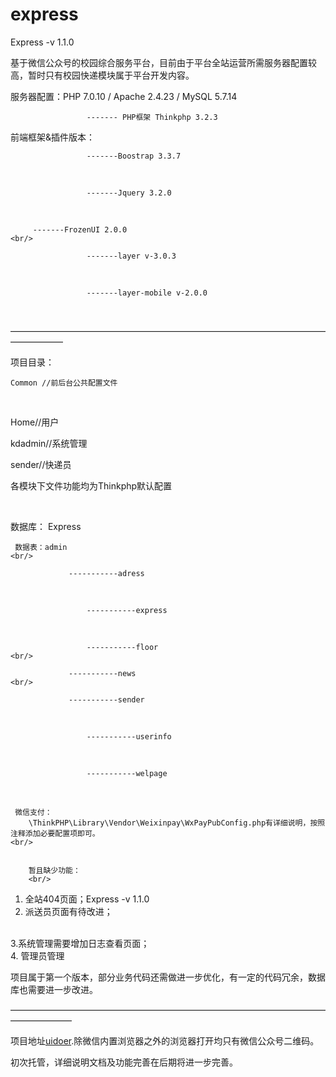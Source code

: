 # express

Express -v 1.1.0



基于微信公众号的校园综合服务平台，目前由于平台全站运营所需服务器配置较高，暂时只有校园快递模块属于平台开发内容。<br/>


 服务器配置：PHP 7.0.10 / Apache 2.4.23 / MySQL 5.7.14
 <br/>

                     ------- PHP框架 Thinkphp 3.2.3
 前端框架&插件版本：
 <br/>

                     -------Boostrap 3.3.7
  <br/>

                     -------Jquery 3.2.0
 <br/>
                       
	     -------FrozenUI 2.0.0
    <br/>
                    
                     -------layer v-3.0.3 
   <br/>
                  
                     -------layer-mobile v-2.0.0
 <br/>

 ——————————————————————————————————————————
 
   项目目录：<br/>


    Common //前后台公共配置文件
<br/>

  Home//用户
  <br/>

kdadmin//系统管理
 <br/>

 sender//快递员
<br/>

各模块下文件功能均为Thinkphp默认配置

   <br/>

               
  数据库： Express <br/>


     数据表：admin
	<br/>

			     -----------adress
<br/>

				     -----------express
<br/>

				     -----------floor
	<br/>

			     -----------news
	<br/>

			     -----------sender
<br/>

				     -----------userinfo
<br/>

				     -----------welpage
   <br/>

     微信支付：
        \ThinkPHP\Library\Vendor\Weixinpay\WxPayPubConfig.php有详细说明，按照注释添加必要配置项即可。
    <br/>

          
        暂且缺少功能：
        <br/>


 1. 全站404页面；Express -v 1.1.0<br/>
 2. 派送员页面有待改进；
 <br/>
3.系统管理需要增加日志查看页面；<br/>
 4. 管理员管理

项目属于第一个版本，部分业务代码还需做进一步优化，有一定的代码冗余，数据库也需要进一步改进。<br/>

———————————————————————————————————————————<br/>


项目地址[uidoer](http://www.uidoer.top).除微信内置浏览器之外的浏览器打开均只有微信公众号二维码。<br/>


初次托管，详细说明文档及功能完善在后期将进一步完善。
                        
